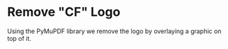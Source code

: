 # Remove "CF" Logo

Using the PyMuPDF library we remove the logo by overlaying a graphic on top of it.
